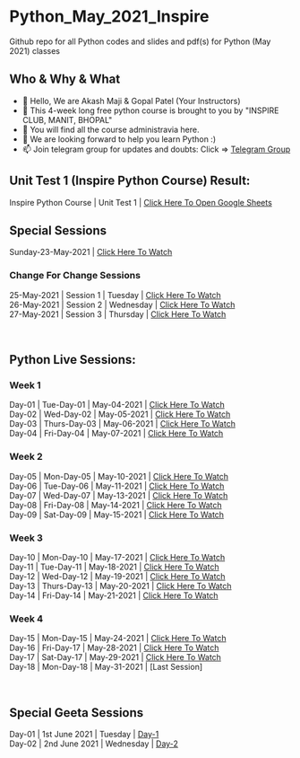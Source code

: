 # Python_May_2021_Inspire
Github repo for all Python codes and slides and pdf(s) for Python (May 2021) classes

## Who & Why & What
- 👋 Hello, We are Akash Maji & Gopal Patel (Your Instructors)
- 👀 This 4-week long free python course is brought to you by "INSPIRE CLUB, MANIT, BHOPAL"
- 🌱 You will find all the course administravia here.
- 💞️ We are looking forward to help you learn Python :)
- 📫 Join telegram group for updates and doubts: Click => [Telegram Group](https://t.me/joinchat/f3qsDY5Xop1iNjBl "INSPIRE TELEGRAM GROUP")

## Unit Test 1 (Inspire Python Course) Result:
 Inspire Python Course | Unit Test 1 | [Click Here To Open Google Sheets](https://docs.google.com/spreadsheets/d/1D8HgSex-9frYWz09WE0F6dHTvvmlhlEqwDV-TVcMwdA/edit?usp=sharing "Unit Test 1 Report")
 
 ## Special Sessions
 Sunday-23-May-2021 | [Click Here To Watch](https://us02web.zoom.us/rec/share/LQXQbx4I-Sc_olUqDWGCb5Euz_2R5mTRN1VeIByH53R-frokcgHROzjCIRodeB40.7vD6gJMGUKI5BPOJ "Special Session")
 <br>
 
 ### Change For Change Sessions
 25-May-2021 | Session 1 | Tuesday | [Click Here To Watch](https://us02web.zoom.us/rec/share/scGnjv5lUUgRkpkOBnyR68DRvUA0GET9CPiE-vpO6wyFT3XylZacHKwECt_RErPA.OANT1z6vnSIgMaUQ)
 <br>
 26-May-2021 | Session 2 | Wednesday | [Click Here To Watch](https://us02web.zoom.us/rec/share/SQWZ3S0SvO5Tc2MydHy8J9BPD0pVpFMPatEHQWaYMlFuQNBJRE2LtwQ8ca_Qmj-m.XYkC0tHc2DrSZJj7)
 <br>
 27-May-2021 | Session 3 | Thursday | [Click Here To Watch](https://us02web.zoom.us/rec/share/kI157g-da4sqF7ZgdWz81WR09uexdLIw_jM4U_zMbrJrLzIhkSRjVYvXA4jRNEJo.d4CSneUnke7B9DLH)
 <br>
 
 <br>
 

## Python Live Sessions:
### Week 1
Day-01 | Tue-Day-01 | May-04-2021 | [Click Here To Watch](https://us02web.zoom.us/rec/share/IQ4z4MWy94U5njsofenPrvkvpceTX2zcgRkD8EQYWU7IVGJ1keUdWyTqphn45A2m.7E-ysDv52aun6OzJ "Day-01 May-04-2021")<br>
Day-02 | Wed-Day-02 | May-05-2021 | [Click Here To Watch](https://us02web.zoom.us/rec/share/gl44_cHlqCeNMwrTekUK0DPQk6kx72tgMjv-FPcBVNTys0iFtUHjZAUQE4nTlSrC.jcO_LuPPkVSGAOl8 "Day-02 May-05-2021")<br>
Day-03 | Thurs-Day-03 | May-06-2021 | [Click Here To Watch](https://us02web.zoom.us/rec/share/BTo_-LFt-wNjF9XSw8eW9qcUfCt5s4XQAbPu_I9FAnewAXJcgop0w1ePsvJUqRUk.StQtVhARTQWP7XuA "Day-03 May-06-2021")<br>
Day-04 | Fri-Day-04 | May-07-2021 | [Click Here To Watch](https://us02web.zoom.us/rec/share/N2kq23IahxgXsFj2aEY2K6De_0tiAoPtw6KVyyssDFHN7kYkAm02s-LMQqCiWduh.MLfBJswxZnijYwhu "Day-04 May-07-2021")<br>
### Week 2
Day-05 | Mon-Day-05 | May-10-2021 | [Click Here To Watch](https://us02web.zoom.us/rec/share/dBIofeXA247WqtzLsNxXUiEayf4w-B8NpxB_j-VyQr3HiquZjCxgtNhtympRjwyg.eXhOqcgt8zmXoecm "Day-05 May-10-2021")<br>
Day-06 | Tue-Day-06 | May-11-2021 | [Click Here To Watch](https://us02web.zoom.us/rec/share/j0kMMcYG6w1z87GOuR2RssRnFLqW6nRzcuflyVJEpFdE9bJyrov4V7yIQ81y4c3_.RKYWftjMjIEJgvWm "Day-06 May-11-2021")<br>
Day-07 | Wed-Day-07 | May-13-2021 | [Click Here To Watch](https://us02web.zoom.us/rec/share/hLHHnjMGDz4mbP_SRrxdYXKut9D418yPZugm3hrzeM_8-MSy9TSyVSgY-jzLAnkG.nn0QcVQYMVbSmuPK "Day-07 May-13-2021")<br>
Day-08 | Fri-Day-08 | May-14-2021 | [Click Here To Watch](https://us02web.zoom.us/rec/share/K3wdHIWL8RadSL3UV9i4yCN7AtY19NoVWJ11CJHEtAcuBQ8AemMT76b6ek3cwbk.0F7v1m1Iz4jFwo8X "Day-08 May-14-2021")<br>
Day-09 | Sat-Day-09 | May-15-2021 | [Click Here To Watch](https://us02web.zoom.us/rec/share/J47P6gAiS7GiFNeINqG9tSPg_rj6Fk7Oqw5Ffg-b1stDGPdFKKCWFX-xz3C0oVID.RTN4K3uL5wP3KT9Y "Day-09 May-15-2021")
<br>
### Week 3
Day-10 | Mon-Day-10 | May-17-2021 | [Click Here To Watch](https://us02web.zoom.us/rec/share/tvTKFOc63nviFB4Mda0oHmKYX5Kdv9apivQ_6woMKhwtyw1BFKHiM9CY69kXO2sp._UMewsQUV1JghtH_ "Day-10 May-17-2021")
<br>
Day-11 | Tue-Day-11 | May-18-2021 | [Click Here To Watch](https://us02web.zoom.us/rec/share/ra66rLsGXKmj5Nc1zU7z556NuNL4MYQRrkbLSVpNXU1--3c5OHZcKevEWlhRuBQh.Y00MNjPuf8RTfoUX
"Day-11 May-18-2021")
<br>
Day-12 | Wed-Day-12 | May-19-2021 | [Click Here To Watch](https://us02web.zoom.us/rec/share/3e6inx02kWgznkvx64WDeA4_oC0SIplYdXLedW8ZWn-ZBCLc7AOKdnBMdvVnZ5Nc.GW1dTzkYf38bDFhF
"Day-12 May-19-2021")
<br>
Day-13 | Thurs-Day-13 | May-20-2021 | [Click Here To Watch](https://us02web.zoom.us/rec/share/_KpXzbC6gSGkHZuS615bkD2RWjPzg5tF45KR95oqzDuTfMIjs0zdcih5u5qD5L54.NgFtBZaGfNxHQdF2
"Day-13 May-20-2021")
<br>
Day-14 | Fri-Day-14 | May-21-2021 | [Click Here To Watch](https://us02web.zoom.us/rec/share/Y6MyuaUX0P22EEKxwHEB-tuBrrIiLjtGgVCJxnvM5CLrB7bO0HRCIJmBerxigkQb.HHXjYuFihBglvBVS "Day-14 May-21-2021")
<br>
### Week 4
Day-15 | Mon-Day-15 | May-24-2021 | [Click Here To Watch](https://us02web.zoom.us/rec/share/a-hDG1gptZj-WgdqmMNPPx7e0ykPPA5FHcZJXzj9QS9NL03IKtwbb2JLzPJKRPJQ.ukouMNDm2-qZNpO- "Day-15 May-24-2021")
<br>
Day-16 | Fri-Day-17 | May-28-2021 | [Click Here To Watch](https://us02web.zoom.us/rec/share/0WSuqP3poSYzCHNApSwNg28VXvVANNpIyWSUNPusBTzT--N0a1vmMWXekG1YKLzT.qaOFjtjpN69hJx18
"Day-16 May-28-2021")
<br>
Day-17 | Sat-Day-17 | May-29-2021 | [Click Here To Watch](https://us02web.zoom.us/rec/share/PwAaYzSVIQxe9IfMkUXnTPN5zQ9k7i3m5b3YCl8RB1h_mV9e1FSRZnjtJK89Do1-.ytdmV33OzNVa7ApY "Day-17 May-29-2021")
<br>
Day-18 | Mon-Day-18 | May-31-2021 | [Last Session]
<br>

<br>

## Special Geeta Sessions
Day-01 | 1st June 2021 | Tuesday | [Day-1](https://us02web.zoom.us/rec/share/1bXrPn4CeK8bm1h3IRbfbcJSlqQ2fGYhE-Eam7oKAMJn6cRe5-TLRkxX7t57e1g_.dj8vg1cLbrSA2wac) <br>
Day-02 | 2nd June 2021 | Wednesday | [Day-2](https://us02web.zoom.us/rec/share/1bXrPn4CeK8bm1h3IRbfbcJSlqQ2fGYhE-Eam7oKAMJn6cRe5-TLRkxX7t57e1g_.dj8vg1cLbrSA2wac) <br>

